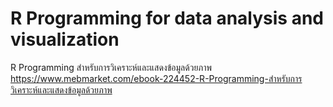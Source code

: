 # R Programming for data analysis and visualization
R Programming สำหรับการวิเคราะห์และแสดงข้อมูลด้วยภาพ 
https://www.mebmarket.com/ebook-224452-R-Programming-สำหรับการวิเคราะห์และแสดงข้อมูลด้วยภาพ
